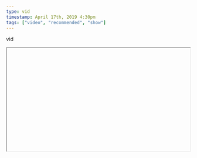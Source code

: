 ```yaml
---
type: vid
timestamp: April 17th, 2019 4:30pm
tags: ["video", "recommended", "show"]
---
```

vid
<iframe width="500" height="281"  id="youtube_iframe" src="https://www.youtube.com/embed/cjQrC5yB_aA\[!\[thumbnail\]\(http://i3.ytimg.com/vi//maxresdefault.jpg\)\]\(https://www.youtube.com/watch\?v=\)></iframe>                    
                                            
Featuring an old Lets Play that we always watch when we want comfort. 

I have a hard time paying attention to a lot of Lets Plays, but Zergem’s leadership and Shadow of Destiny’s excellent time-voluted plot are pleasing to watch again and again.

<a href="https://www.youtube.com/playlist\[!\[thumbnail\]\(http://i3.ytimg.com/vi//maxresdefault.jpg\)\]\(https://www.youtube.com/watch\?v=\)>https://www.youtube.com/playlist\[!\[thumbnail\]\(http://i3.ytimg.com/vi//maxresdefault.jpg\)\]\(https://www.youtube.com/watch\?v=\)><br/>
 
                                                    <div id="footer">
                <span id="timestamp"> April 17th, 2019 4:30pm </span>
                                                          <span class="tag">let&#039;s play</span>
                                          <span class="tag">video</span>
                                          <span class="tag">recommended</span>
                                          <span class="tag">video game</span>
                                          <span class="tag">chill and chill</span>
                                          <span class="tag">show</span>
                                                    
            </body>
        </html>

        
<small>source: https://saturdayxiii.tumblr.com/post/184258280189</small>